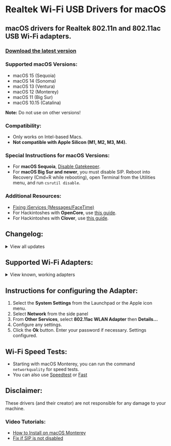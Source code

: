 # Realtek Wi-Fi USB Drivers for macOS

## macOS drivers for Realtek 802.11n and 802.11ac USB Wi-Fi adapters.

### [Download the latest version](https://github.com/kingkwahli/RTK_USB-WiFi_Drivers_macOS/releases/)

### Supported macOS Versions:
- macOS 15 (Sequoia)
- macOS 14 (Sonoma)
- macOS 13 (Ventura)
- macOS 12 (Monterey)
- macOS 11 (Big Sur)
- macOS 10.15 (Catalina)

**Note:** Do not use on other versions!

### Compatibility:
- Only works on Intel-based Macs.
- **Not compatible with Apple Silicon (M1, M2, M3, M4).**

### Special Instructions for macOS Versions:
- For **macOS Sequoia**, [Disable Gatekeeper](https://github.com/chris1111/Disable-Gatekeeper).
- For **macOS Big Sur and newer**, you must disable SIP. Reboot into Recovery (Cmd+R while rebooting), open Terminal from the Utilities menu, and run `csrutil disable`.

### Additional Resources:
- [Fixing iServices (Messages/FaceTime)](https://github.com/kingkwahli/RTK_USB-WiFi_Drivers_macOS/blob/master/Fix_iServices.md)
- For Hackintoshes with **OpenCore**, use [this guide](https://github.com/chris1111/Wireless-USB-OC-Big-Sur-Adapter).
- For Hackintoshes with **Clover**, use [this guide](https://github.com/chris1111/WirelessAdapterCloverBigSur).

## Changelog:
<details>
  <summary>View all updates</summary>
- **12 Oct 2024:** Revamped README <br>
- **12 Jul 2024:** Reduced package size and updated background. <br>
- **11 Jul 2024:** Updated StatusBarApp background. 
- **16 Jan 2024:** Listed supported adapters in README. <br>
- **02 Jul 2023:** Updated program background. <br>
- **15 Dec 2022:** Improved Helper tools. <br>
- **02 Nov 2022:** No longer requires Agents and Daemons. <br>
- **12 Jun 2022:** Added support for macOS Ventura 13.<br>
- **15 Sep 2021:** Added support for macOS Big Sur 11. <br>
- **29 Nov 2020:** Introduced a blue Wi-Fi icon, reminiscent of Big Sur's. 

</details>

## Supported Wi-Fi Adapters:
<details>
  <summary>View known, working adapters</summary>

- Alfa AWUS036AC
- Alfa AWUS036ACH
- ASUS USB AC68, USB-N13, USB Nano-AC53
- BrosTrend FBA_AC3
- COMFAST CF-811AC, CF-812AC, CF-WU810N
- Cudy WU1300S, WU700, WU650
- DLink DWA-121, DWA-131E, DWA-182, DWA-192
- EDIMAX EW-7611UCB, EW-7722UTn V2, EW-7811Un (N150)
- Fenvi AC1300 (RTL8812bu)
- Linksys WUSB6300 V2, WUSB6400M
- Netgear A6100, A6150, A7000
- TP-Link TL-WN823Nv3, TL-WN725Nv3
- TP-Link Archer T2U Plus (AC600)
- TP-Link Archer T3U, T3U Plus
- TP-Link Archer T2U Nano/Mini/AC600
- TRENDnet TEW-808UBM, TEW-908UB

[Report additional working adapters here](https://github.com/kingkwahli/RTK_USB-WiFi_Drivers_macOS/discussions).

</details>

## Instructions for configuring the Adapter:
1. Select the **System Settings** from the Launchpad or the Apple icon menu.
2. Select **Network** from the side panel
3. From **Other Services**, select **802.11ac WLAN Adapter** then **Details…**
4. Configure any settings.
5. Click the **Ok** button. Enter your password if necessary.
Settings configured.

## Wi-Fi Speed Tests:
- Starting with macOS Monterey, you can run the command `networkquality` for speed tests.
- You can also use [Speedtest](https://speedtest.net) or [Fast](https://fast.com/)

## Disclaimer:
These drivers (and their creator) are not responsible for any damage to your machine.

### Video Tutorials:
- [How to Install on macOS Monterey](https://youtu.be/YqZAy8jntow)
- [Fix if SIP is not disabled](https://youtu.be/lA1V6dmsq24)
